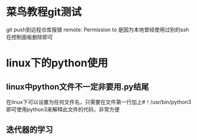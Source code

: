 # 菜鸟教程git测试
git push到远程仓库报错
remote: Permission to 
是因为本地曾经使用过别的ssh在控制面板删除即可
# linux下的python使用
## linux中python文件不一定非要用.py结尾
在linux下可以设置为任何文件名，只需要在文件第一行加上#！/usr/bin/python3即可使用python3来解释此文件的代码，非常方便
## 迭代器的学习